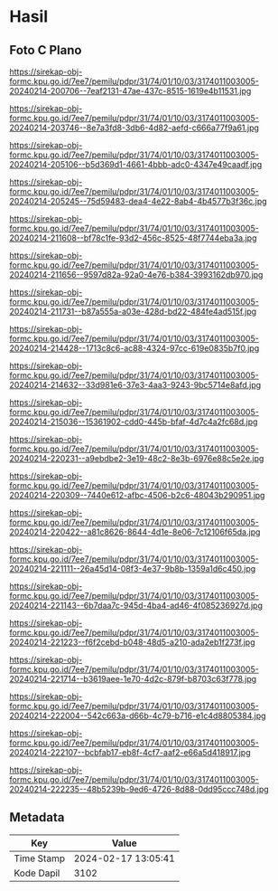 # Hasil

## Foto C Plano

https://sirekap-obj-formc.kpu.go.id/7ee7/pemilu/pdpr/31/74/01/10/03/3174011003005-20240214-200706--7eaf2131-47ae-437c-8515-1619e4b11531.jpg

https://sirekap-obj-formc.kpu.go.id/7ee7/pemilu/pdpr/31/74/01/10/03/3174011003005-20240214-203746--8e7a3fd8-3db6-4d82-aefd-c666a77f9a61.jpg

https://sirekap-obj-formc.kpu.go.id/7ee7/pemilu/pdpr/31/74/01/10/03/3174011003005-20240214-205106--b5d369d1-4661-4bbb-adc0-4347e49caadf.jpg

https://sirekap-obj-formc.kpu.go.id/7ee7/pemilu/pdpr/31/74/01/10/03/3174011003005-20240214-205245--75d59483-dea4-4e22-8ab4-4b4577b3f36c.jpg

https://sirekap-obj-formc.kpu.go.id/7ee7/pemilu/pdpr/31/74/01/10/03/3174011003005-20240214-211608--bf78c1fe-93d2-456c-8525-48f7744eba3a.jpg

https://sirekap-obj-formc.kpu.go.id/7ee7/pemilu/pdpr/31/74/01/10/03/3174011003005-20240214-211656--9597d82a-92a0-4e76-b384-3993162db970.jpg

https://sirekap-obj-formc.kpu.go.id/7ee7/pemilu/pdpr/31/74/01/10/03/3174011003005-20240214-211731--b87a555a-a03e-428d-bd22-484fe4ad515f.jpg

https://sirekap-obj-formc.kpu.go.id/7ee7/pemilu/pdpr/31/74/01/10/03/3174011003005-20240214-214428--1713c8c6-ac88-4324-97cc-619e0835b7f0.jpg

https://sirekap-obj-formc.kpu.go.id/7ee7/pemilu/pdpr/31/74/01/10/03/3174011003005-20240214-214632--33d981e6-37e3-4aa3-9243-9bc5714e8afd.jpg

https://sirekap-obj-formc.kpu.go.id/7ee7/pemilu/pdpr/31/74/01/10/03/3174011003005-20240214-215036--15361902-cdd0-445b-bfaf-4d7c4a2fc68d.jpg

https://sirekap-obj-formc.kpu.go.id/7ee7/pemilu/pdpr/31/74/01/10/03/3174011003005-20240214-220231--a9ebdbe2-3e19-48c2-8e3b-6976e88c5e2e.jpg

https://sirekap-obj-formc.kpu.go.id/7ee7/pemilu/pdpr/31/74/01/10/03/3174011003005-20240214-220309--7440e612-afbc-4506-b2c6-48043b290951.jpg

https://sirekap-obj-formc.kpu.go.id/7ee7/pemilu/pdpr/31/74/01/10/03/3174011003005-20240214-220422--a81c8626-8644-4d1e-8e06-7c12106f65da.jpg

https://sirekap-obj-formc.kpu.go.id/7ee7/pemilu/pdpr/31/74/01/10/03/3174011003005-20240214-221111--26a45d14-08f3-4e37-9b8b-1359a1d6c450.jpg

https://sirekap-obj-formc.kpu.go.id/7ee7/pemilu/pdpr/31/74/01/10/03/3174011003005-20240214-221143--6b7daa7c-945d-4ba4-ad46-4f085236927d.jpg

https://sirekap-obj-formc.kpu.go.id/7ee7/pemilu/pdpr/31/74/01/10/03/3174011003005-20240214-221223--f6f2cebd-b048-48d5-a210-ada2eb1f273f.jpg

https://sirekap-obj-formc.kpu.go.id/7ee7/pemilu/pdpr/31/74/01/10/03/3174011003005-20240214-221714--b3619aee-1e70-4d2c-879f-b8703c63f778.jpg

https://sirekap-obj-formc.kpu.go.id/7ee7/pemilu/pdpr/31/74/01/10/03/3174011003005-20240214-222004--542c663a-d66b-4c79-b716-e1c4d8805384.jpg

https://sirekap-obj-formc.kpu.go.id/7ee7/pemilu/pdpr/31/74/01/10/03/3174011003005-20240214-222107--bcbfab17-eb8f-4cf7-aaf2-e66a5d418917.jpg

https://sirekap-obj-formc.kpu.go.id/7ee7/pemilu/pdpr/31/74/01/10/03/3174011003005-20240214-222235--48b5239b-9ed6-4726-8d88-0dd95ccc748d.jpg


## Metadata

| Key        | Value               |
| ---------- | ------------------- |
| Time Stamp | 2024-02-17 13:05:41 |
| Kode Dapil | 3102                |



